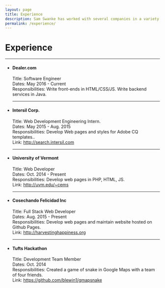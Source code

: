 ```yaml
---
layout: page
title: Experience
description: Sam Swanke has worked with several companies in a variety of roles, as well as team sizes and industries.
permalink: /experience/
---
```


<h1>Experience</h1>
<hr>
<ul class="exp">
	<li>
		<h4>Dealer.com</h4>
		<p>Title: Software Engineer<br>
		Dates: May 2016 - Current<br>
		Responsibilities: Write front-ends in HTML/CSS/JS. Write backend services in Java.</p>
		<hr>
	</li>
	<li>
		<h4>Intersil Corp.</h4>
		<p>Title: Web Development Engineering Intern.<br>
		Dates: May 2015 - Aug. 2015<br>
		Responsibilities: Develop Web pages and styles for Adobe CQ templates..<br>Link: <a href="http://search.intersil.com">http://search.intersil.com</a><br></p>
		<hr>
	</li>
	<li>
		<h4>University of Vermont</h4>
		<p>Title: Web Developer<br>
		Dates: Oct. 2014 - Present<br>
		Responsibilities: Develop web pages in PHP, HTML, JS.<br>
		Link: <a href="http://uvm.edu/~cems">http://uvm.edu/~cems</a><br></p>
		<hr>
	</li>
	<li>
		<h4>Cosechando Felicidad Inc</h4>
		<p>Title: Full Stack Web Developer<br>
		Dates: Aug. 2015 - Present<br>
		Responsibilities: Develop web pages and maintain website hosted on Github Pages.<br>
		Link: <a href="http://harvestinghappiness.org">http://harvestinghappiness.org</a><br></p>
		<hr>
	</li>
	<li>
		<h4>Tufts Hackathon</h4>
		<p>Title: Development Team Member<br>
		Dates: Oct. 2014<br>
		Responsibilities: Created a game of snake in Google Maps with a team of four friends.<br>Link: <a href="https://github.com/blewin1/gmapsnake">https://github.com/blewin1/gmapsnake</a><br></p>
	</li>
</ul>
